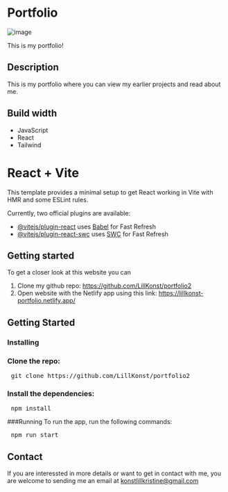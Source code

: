 # Portfolio
![image](https://github.com/user-attachments/assets/ce8448c4-e75b-4680-b892-18f39d645ba1)


This is my portfolio!

## Description
This is my portfolio where you can view my earlier projects and read about me.

## Build width
- JavaScript
- React
- Tailwind

# React + Vite

This template provides a minimal setup to get React working in Vite with HMR and some ESLint rules.

Currently, two official plugins are available:

- [@vitejs/plugin-react](https://github.com/vitejs/vite-plugin-react/blob/main/packages/plugin-react/README.md) uses [Babel](https://babeljs.io/) for Fast Refresh
- [@vitejs/plugin-react-swc](https://github.com/vitejs/vite-plugin-react-swc) uses [SWC](https://swc.rs/) for Fast Refresh

## Getting started
To get a closer look at this website you can 
1. Clone my github repo: https://github.com/LillKonst/portfolio2 
2. Open website with the Netlify app using this link: https://lillkonst-portfolio.netlify.app/

## Getting Started
### Installing

### Clone the repo:

<pre> git clone https://github.com/LillKonst/portfolio2 </pre>

### Install the dependencies:

<pre> npm install </pre>

###Running
To run the app, run the following commands:

<pre> npm run start </pre>


## Contact 
If you are interessted in more details or want to get in contact with me, you are welcome to sending me an email at konstlillkristine@gmail.com
 
